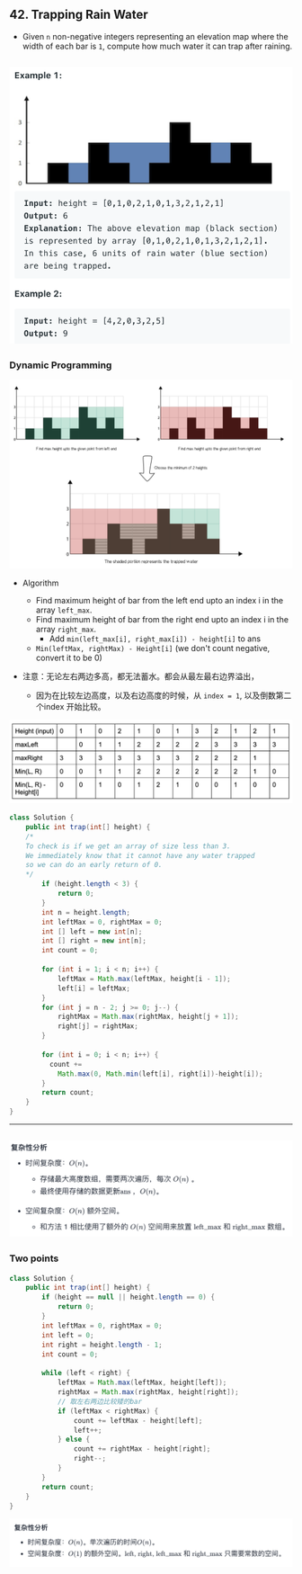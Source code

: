 ## 42. Trapping Rain Water

- Given `n` non-negative integers representing an elevation map where the width of each 
  bar is `1`, compute how much water it can trap after raining.

![](img/2021-09-25-16-21-26.png)
---

### Dynamic Programming

![](img/2021-09-25-16-26-52.png)

- Algorithm
  - Find maximum height of bar from the left end upto an index i in the array `left_max`.
  - Find maximum height of bar from the right end upto an index i in the array `right_max`.
    - Add `min(left_max[i], right_max[i]) - height[i]` to ans
  - `Min(leftMax, rightMax) - Height[i]` (we don't count negative, convert it to be 0)

- 注意：无论左右两边多高，都无法蓄水。都会从最左最右边界溢出，
  - 因为在比较左边高度，以及右边高度的时候，从 `index = 1`, 以及倒数第二个index 开始比较。

![](img/2022-05-03-10-01-52.png)

```java
class Solution {
    public int trap(int[] height) {
    /* 
    To check is if we get an array of size less than 3. 
    We immediately know that it cannot have any water trapped 
    so we can do an early return of 0.
    */
        if (height.length < 3) {
            return 0;
        }
        int n = height.length;
        int leftMax = 0, rightMax = 0;
        int [] left = new int[n];
        int [] right = new int[n];
        int count = 0;
        
        for (int i = 1; i < n; i++) {
            leftMax = Math.max(leftMax, height[i - 1]);
            left[i] = leftMax;
        }
        for (int j = n - 2; j >= 0; j--) {
            rightMax = Math.max(rightMax, height[j + 1]);
            right[j] = rightMax;
        }
        
        for (int i = 0; i < n; i++) {
          count += 
            Math.max(0, Math.min(left[i], right[i])-height[i]);
        }
        return count;
    }
}
```
---
![](img/2022-02-06-22-24-42.png)
---

### Two points

```java
class Solution {
    public int trap(int[] height) {
        if (height == null || height.length == 0) {
            return 0;
        }
        int leftMax = 0, rightMax = 0;
        int left = 0;
        int right = height.length - 1;
        int count = 0;
        
        while (left < right) {
            leftMax = Math.max(leftMax, height[left]);
            rightMax = Math.max(rightMax, height[right]);
            // 取左右两边比较矮的bar
            if (leftMax < rightMax) {
                count += leftMax - height[left];
                left++;
            } else {
                count += rightMax - height[right];
                right--;
            }
        }
        return count;
    }
}
```

![](img/2022-02-06-22-26-14.png)